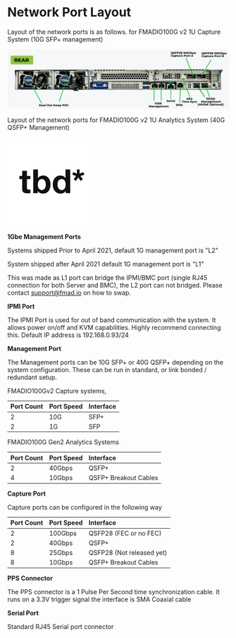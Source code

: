 # Network Port Layout

Layout of the network ports is as follows. for FMADIO100G v2 1U Capture System \(10G SFP+ management\)

![FMADIO100G Gen2 1U Capture Port Layout](.gitbook/assets/image%20%2811%29.png)

Layout of the network ports for FMADIO100G v2 1U Analytics System \(40G QSFP+ Management\)

![FMADIO100G Gen2 1U Analytics Port Layout](.gitbook/assets/tbd.png)

**1Gbe Management Ports**

Systems shipped Prior to April 2021, default 1G management port is "L2"

System shipped after April 2021 default 1G management port is "L1"

This was made as L1 port can bridge the IPMI/BMC port \(single RJ45 connection for both Server and BMC\), the L2 port can not bridged. Please contact support@fmad.io on how to swap.



**IPMI Port**

The IPMI Port is used for out of band communication with the system. It allows power on/off and KVM capabilities. Highly recommend connecting this. Default IP address is 192.168.0.93/24

**Management Port**

The Management ports can be 10G SFP+ or 40G QSFP+ depending on the system configuration. These can be run in standard, or link bonded / redundant setup.

FMADIO100Gv2 Capture systems, 

| Port Count | Port Speed | Interface |
| :--- | :--- | :--- |
| 2 | 10G | SFP+                                     |
| 2 | 1G | SFP |

FMADIO100G Gen2 Analytics Systems

| Port Count | Port Speed | Interface |
| :--- | :--- | :--- |
| 2 | 40Gbps | QSFP+   |
| 4 | 10Gbps | QSFP+ Breakout Cables    |

**Capture Port**

Capture ports can be configured in the following way

| Port Count | Port Speed | Interface |
| :--- | :--- | :--- |
| 2 | 100Gbps | QSFP28 \(FEC or no FEC\) |
| 2 | 40Gbps | QSFP+ |
| 8 | 25Gbps | QSFP28 \(Not released yet\) |
| 8 | 10Gbps | QSFP+ Breakout Cables |

**PPS Connector**

The PPS connector is a 1 Pulse Per Second time synchronization cable. It runs on a 3.3V trigger signal the interface is SMA Coaxial cable

**Serial Port**

Standard RJ45 Serial port connector

